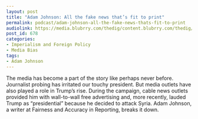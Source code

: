 ```yaml
---
layout: post
title: "Adam Johnson: All the fake news that’s fit to print"
permalink: podcast/adam-johnson-all-the-fake-news-thats-fit-to-print
audiolink: https://media.blubrry.com/thedig/content.blubrry.com/thedig/The_Dig_-_EP_23_-_Johnson.mp3
post_id: 678
categories: 
- Imperialism and Foreign Policy
- Media Bias
tags: 
- Adam Johnson
---
```


The media has become a part of the story like perhaps never before. Journalist probing has irritated our touchy president. But media outlets have also played a role in Trump’s rise. During the campaign, cable news outlets provided him with wall-to-wall free advertising and, more recently, lauded Trump as “presidential” because he decided to attack Syria. Adam Johnson, a writer at Fairness and Accuracy in Reporting, breaks it down.